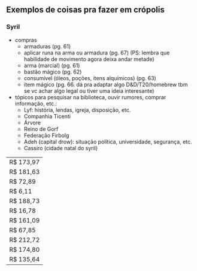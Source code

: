 ## Exemplos de coisas pra fazer em crópolis

### Syril
- compras
	- armaduras (pg. 61)
	- aplicar runa na arma ou armadura (pg. 67) (PS: lembra que habilidade de movimento agora deixa andar metade)
	- arma (marcial) (pg. 61)
	- bastão mágico (pg. 62)
	- consumível (óleos, poções, itens alquímicos) (pg. 63)
	- item mágico (pg. 66. dá pra adaptar algo D&D/T20/homebrew tbm se vc achar algo legal ou tiver uma ideia interesante)
- tópicos para pesquisar na biblioteca, ouvir rumores, comprar informação, etc.:
	- Lyf: história, lendas, igreja, disposição, etc.
	- Companhia Ticenti
	- Árvore
	- Reino de Gorf
	- Federação Firbolg
	- Adeh (capital drow): situação política, universidade, segurança, etc.
	- Cassiro (cidade natal do syril)



|           |
| --------- |
| R$ 173,97 |
| R$ 181,63 |
| R$ 72,89  |
| R$ 6,11   |
| R$ 188,73 |
| R$ 16,78  |
| R$ 161,09 |
| R$ 67,85  |
| R$ 212,72 |
| R$ 174,80 |
| R$ 135,64 |